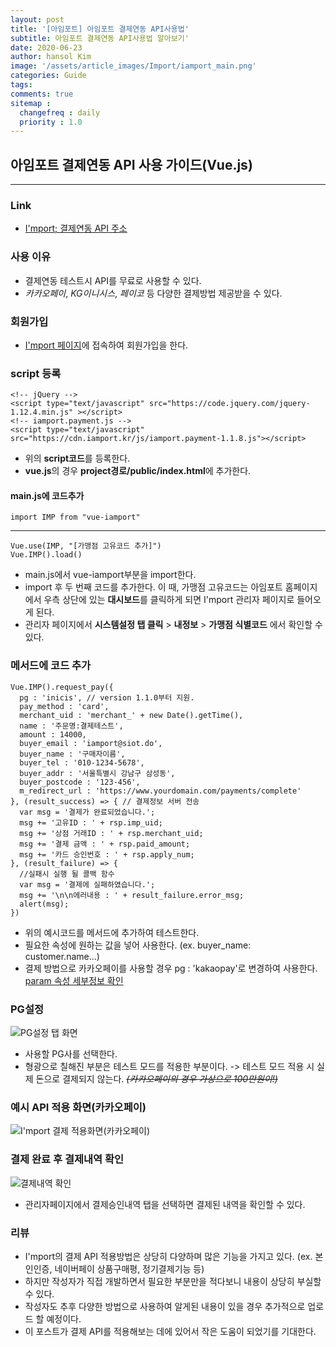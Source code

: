 ```yaml
---
layout: post
title: '[아임포트] 아임포트 결제연동 API사용법'
subtitle: 아임포트 결제연동 API사용법 알아보기'
date: 2020-06-23
author: hansol Kim
image: '/assets/article_images/Import/iamport_main.png'
categories: Guide
tags: 
comments: true
sitemap :
  changefreq : daily
  priority : 1.0
---
```


## 아임포트 결제연동 API 사용 가이드(Vue.js)

- - -

### Link
* [I'mport; 결제연동 API 주소](https://www.iamport.kr/)

### 사용 이유
* 결제연동 테스트시 API를 무료로 사용할 수 있다.
* *카카오페이*, *KG이니시스*, *페이코* 등 다양한 결제방법 제공받을 수 있다.

### 회원가입
* [I'mport 페이지](https://www.iamport.kr/)에 접속하여 회원가입을 한다.

### script 등록
```
<!-- jQuery -->
<script type="text/javascript" src="https://code.jquery.com/jquery-1.12.4.min.js" ></script>
<!-- iamport.payment.js -->
<script type="text/javascript" src="https://cdn.iamport.kr/js/iamport.payment-1.1.8.js"></script>
```
* 위의 **script코드**를 등록한다.
* **vue.js**의 경우 **project경로/public/index.html**에 추가한다.

#### main.js에 코드추가
```
import IMP from "vue-iamport"
```
- - -
```
Vue.use(IMP, "[가맹점 고유코드 추가]")
Vue.IMP().load()
```
* main.js에서 vue-iamport부분을 import한다.
* import 후 두 번째 코드를 추가한다. 이 때, 가맹점 고유코드는 아임포트 홈페이지에서 우측 상단에 있는 **대시보드**를 클릭하게 되면 I'mport 관리자 페이지로 들어오게 된다.
* 관리자 페이지에서 **시스템설정 탭 클릭**  > **내정보** > **가맹점 식별코드** 에서 확인할 수 있다.

### 메서드에 코드 추가
```
Vue.IMP().request_pay({
  pg : 'inicis', // version 1.1.0부터 지원.
  pay_method : 'card',
  merchant_uid : 'merchant_' + new Date().getTime(),
  name : '주문명:결제테스트',
  amount : 14000,
  buyer_email : 'iamport@siot.do',
  buyer_name : '구매자이름',
  buyer_tel : '010-1234-5678',
  buyer_addr : '서울특별시 강남구 삼성동',
  buyer_postcode : '123-456',
  m_redirect_url : 'https://www.yourdomain.com/payments/complete'
}, (result_success) => { // 결제정보 서버 전송
  var msg = '결제가 완료되었습니다.';
  msg += '고유ID : ' + rsp.imp_uid;
  msg += '상점 거래ID : ' + rsp.merchant_uid;
  msg += '결제 금액 : ' + rsp.paid_amount;
  msg += '카드 승인번호 : ' + rsp.apply_num;
}, (result_failure) => {
  //실패시 실행 될 콜백 함수
  var msg = '결제에 실패하였습니다.';
  msg += '\n\n에러내용 : ' + result_failure.error_msg;
  alert(msg);
})
```
* 위의 예시코드를 메서드에 추가하여 테스트한다.
* 필요한 속성에 원하는 값을 넣어 사용한다. (ex. buyer_name: customer.name...)
* 결제 방법으로 카카오페이를 사용할 경우 pg : 'kakaopay'로 변경하여 사용한다. [param 속성 세부정보 확인](https://github.com/iamport/iamport-manual/blob/master/%EC%9D%B8%EC%A6%9D%EA%B2%B0%EC%A0%9C/README.md)

### PG설정
![PG설정 탭 화면](https://user-images.githubusercontent.com/31653025/85315794-ac117080-b4f6-11ea-8a27-fa248f7366da.JPG)
* 사용할 PG사를 선택한다.
* 형광으로 칠해진 부분은 테스트 모드를 적용한 부분이다. -> 테스트 모드 적용 시 실제 돈으로 결제되지 않는다. ~~*(카카오페이의 경우 가상으로 100만원이!)*~~

### 예시 API 적용 화면(카카오페이)
![I'mport 결제 적용화면(카카오페이)](https://user-images.githubusercontent.com/31653025/85317503-70c47100-b4f9-11ea-83a7-e6551f780fec.JPG)

### 결제 완료 후 결제내역 확인
![결제내역 확인](https://user-images.githubusercontent.com/31653025/85316087-1a563300-b4f7-11ea-9830-fcbd8e0b96c6.jpg)
* 관리자페이지에서 결제승인내역 탭을 선택하면 결제된 내역을 확인할 수 있다.

### 리뷰
* I'mport의 결제 API 적용방법은 상당히 다양하며 많은 기능을 가지고 있다. (ex. 본인인증, 네이버페이 상품구매평, 정기결제기능 등)
* 하지만 작성자가 직접 개발하면서 필요한 부분만을 적다보니 내용이 상당히 부실할 수 있다.
* 작성자도 추후 다양한 방법으로 사용하여 알게된 내용이 있을 경우 추가적으로 업로드 할 예정이다.
* 이 포스트가 결제 API를 적용해보는 데에 있어서 작은 도움이 되었기를 기대한다.
